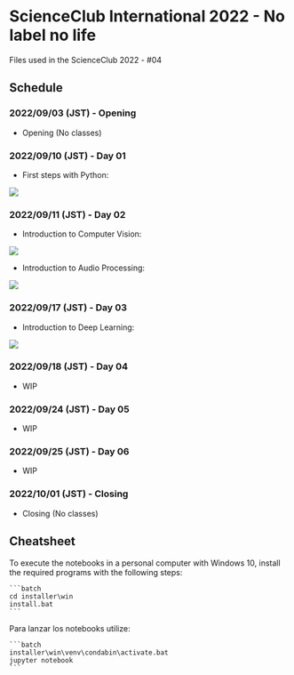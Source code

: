 # ScienceClub International 2022 - No label no life

Files used in the ScienceClub 2022 - #04

## Schedule

### 2022/09/03 (JST) - Opening

- Opening  (No classes)

### 2022/09/10 (JST) - Day 01

- First steps with Python:

<a href="https://colab.research.google.com/github/Fhrozen/2022_scienceclubint/blob/main/day_1/Actividad_01.ipynb"
target="_blank" >
    <img src ="https://colab.research.google.com/assets/colab-badge.svg">
</a>

### 2022/09/11 (JST) - Day 02

- Introduction to Computer Vision:

<a href="https://colab.research.google.com/github/Fhrozen/2022_scienceclubint/blob/main/day_2/Actividad_01.ipynb"
target="_blank" >
    <img src ="https://colab.research.google.com/assets/colab-badge.svg">
</a>

- Introduction to Audio Processing:

<a href="https://colab.research.google.com/github/Fhrozen/2022_scienceclubint/blob/main/day_2/Actividad_02.ipynb"
target="_blank" >
    <img src ="https://colab.research.google.com/assets/colab-badge.svg">
</a>

### 2022/09/17 (JST) - Day 03

- Introduction to Deep Learning:

<a href="https://colab.research.google.com/github/Fhrozen/2022_scienceclubint/blob/main/day_3/Actividad_01.ipynb"
target="_blank" >
    <img src ="https://colab.research.google.com/assets/colab-badge.svg">
</a>

### 2022/09/18 (JST) - Day 04

- WIP

### 2022/09/24 (JST) - Day 05

- WIP

### 2022/09/25 (JST) - Day 06

- WIP

### 2022/10/01 (JST) - Closing

- Closing (No classes)

## Cheatsheet

To execute the notebooks in a personal computer with Windows 10,
install the required programs with the following steps:

    ```batch
    cd installer\win
    install.bat
    ```

Para lanzar los notebooks utilize:

    ```batch
    installer\win\venv\condabin\activate.bat
    jupyter notebook
    ```

